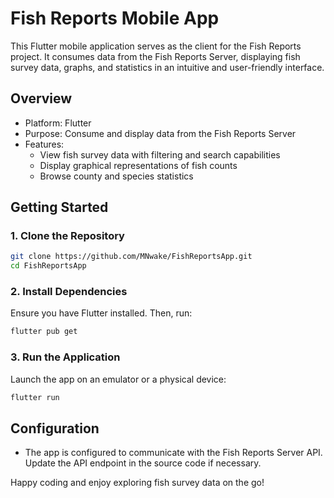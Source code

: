 # Fish Reports Mobile App

This Flutter mobile application serves as the client for the Fish Reports project. It consumes data from the Fish Reports Server, displaying fish survey data, graphs, and statistics in an intuitive and user-friendly interface.

## Overview

- Platform: Flutter
- Purpose: Consume and display data from the Fish Reports Server
- Features:
  - View fish survey data with filtering and search capabilities
  - Display graphical representations of fish counts
  - Browse county and species statistics

## Getting Started

### 1. Clone the Repository

```bash
git clone https://github.com/MNwake/FishReportsApp.git
cd FishReportsApp
```

### 2. Install Dependencies

Ensure you have Flutter installed. Then, run:

```bash
flutter pub get
```

### 3. Run the Application

Launch the app on an emulator or a physical device:

```bash
flutter run
```

## Configuration

- The app is configured to communicate with the Fish Reports Server API. Update the API endpoint in the source code if necessary.

Happy coding and enjoy exploring fish survey data on the go!
